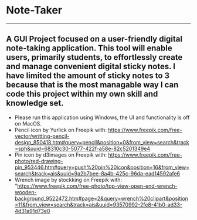 # Note-Taker
---
A GUI Project focused on a user-friendly digital note-taking application. 
This tool will enable users, primarily students, to effortlessly create and manage convenient digital sticky notes.
I have limited the amount of sticky notes to 3 because that is the most managable way I can code this project within my own skill and knowledge set.
---
* Please run this application using Windows, the UI and functionality is off on MacOS.
* Pencil icon by Yurlick on Freepik with: https://www.freepik.com/free-vector/writting-pencil-design_850418.htm#query=pencil&position=0&from_view=search&track=sph&uuid=68310c30-5077-422f-a58e-82c5201349e4
* Pin icon by d3images on Freepik with: https://www.freepik.com/free-photo/red-drawing-pin_953446.htm#query=push%20pin%20icon&position=16&from_view=search&track=ais&uuid=9a2b7bee-8a4b-425c-96da-ead14592afe6
* Wrench image by stockking on Freepik with: "https://www.freepik.com/free-photo/top-view-open-end-wrench-wooden-background_9522472.htm#page=2&query=wrench%20clipart&position=11&from_view=search&track=ais&uuid=93570992-2fe8-41b0-ad33-4d31a91d73e0
